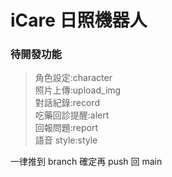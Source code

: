 # iCare 日照機器人
### 待開發功能
> 角色設定:character <br>
> 照片上傳:upload_img <br>
> 對話紀錄:record <br>
> 吃藥回診提醒:alert <br>
> 回報問題:report <br>
> 語音 style:style <br>

一律推到 branch 確定再 push 回 main
